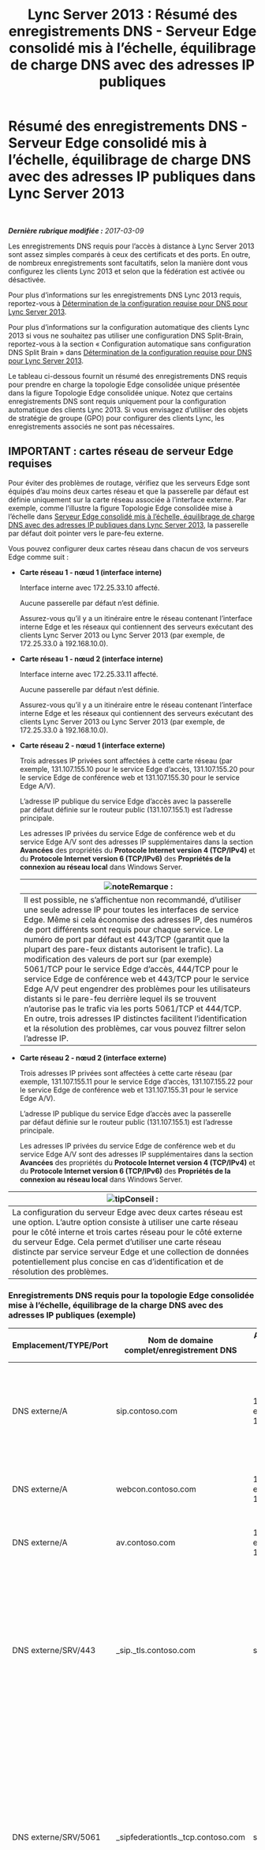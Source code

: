 ﻿---
title: 'Lync Server 2013 : Résumé des enregistrements DNS - Serveur Edge consolidé mis à l’échelle, équilibrage de charge DNS avec des adresses IP publiques'
TOCTitle: Résumé des enregistrements DNS - Serveur Edge consolidé mis à l’échelle, équilibrage de charge DNS avec des adresses IP publiques
ms:assetid: dc8f096a-a0a4-4f71-8930-88ff8fc089d9
ms:mtpsurl: https://technet.microsoft.com/fr-fr/library/JJ205319(v=OCS.15)
ms:contentKeyID: 49299069
ms.date: 03/09/2017
mtps_version: v=OCS.15
ms.translationtype: HT
---

# Résumé des enregistrements DNS - Serveur Edge consolidé mis à l’échelle, équilibrage de charge DNS avec des adresses IP publiques dans Lync Server 2013

 

_**Dernière rubrique modifiée :** 2017-03-09_

Les enregistrements DNS requis pour l’accès à distance à Lync Server 2013 sont assez simples comparés à ceux des certificats et des ports. En outre, de nombreux enregistrements sont facultatifs, selon la manière dont vous configurez les clients Lync 2013 et selon que la fédération est activée ou désactivée.

Pour plus d’informations sur les enregistrements DNS Lync 2013 requis, reportez-vous à [Détermination de la configuration requise pour DNS pour Lync Server 2013](lync-server-2013-determine-dns-requirements.md).

Pour plus d’informations sur la configuration automatique des clients Lync 2013 si vous ne souhaitez pas utiliser une configuration DNS Split-Brain, reportez-vous à la section « Configuration automatique sans configuration DNS Split Brain » dans [Détermination de la configuration requise pour DNS pour Lync Server 2013](lync-server-2013-determine-dns-requirements.md).

Le tableau ci-dessous fournit un résumé des enregistrements DNS requis pour prendre en charge la topologie Edge consolidée unique présentée dans la figure Topologie Edge consolidée unique. Notez que certains enregistrements DNS sont requis uniquement pour la configuration automatique des clients Lync 2013. Si vous envisagez d’utiliser des objets de stratégie de groupe (GPO) pour configurer des clients Lync, les enregistrements associés ne sont pas nécessaires.

## IMPORTANT : cartes réseau de serveur Edge requises

Pour éviter des problèmes de routage, vérifiez que les serveurs Edge sont équipés d’au moins deux cartes réseau et que la passerelle par défaut est définie uniquement sur la carte réseau associée à l’interface externe. Par exemple, comme l’illustre la figure Topologie Edge consolidée mise à l’échelle dans [Serveur Edge consolidé mis à l’échelle, équilibrage de charge DNS avec des adresses IP publiques dans Lync Server 2013](lync-server-2013-scaled-consolidated-edge-dns-load-balancing-with-public-ip-addresses.md), la passerelle par défaut doit pointer vers le pare-feu externe.

Vous pouvez configurer deux cartes réseau dans chacun de vos serveurs Edge comme suit :

  - **Carte réseau 1 - nœud 1 (interface interne)**
    
    Interface interne avec 172.25.33.10 affecté.
    
    Aucune passerelle par défaut n’est définie.
    
    Assurez-vous qu’il y a un itinéraire entre le réseau contenant l’interface interne Edge et les réseaux qui contiennent des serveurs exécutant des clients Lync Server 2013 ou Lync Server 2013 (par exemple, de 172.25.33.0 à 192.168.10.0).

  - **Carte réseau 1 - nœud 2 (interface interne)**
    
    Interface interne avec 172.25.33.11 affecté.
    
    Aucune passerelle par défaut n’est définie.
    
    Assurez-vous qu’il y a un itinéraire entre le réseau contenant l’interface interne Edge et les réseaux qui contiennent des serveurs exécutant des clients Lync Server 2013 ou Lync Server 2013 (par exemple, de 172.25.33.0 à 192.168.10.0).

  - **Carte réseau 2 - nœud 1 (interface externe)**
    
    Trois adresses IP privées sont affectées à cette carte réseau (par exemple, 131.107.155.10 pour le service Edge d’accès, 131.107.155.20 pour le service Edge de conférence web et 131.107.155.30 pour le service Edge A/V).
    
    L’adresse IP publique du service Edge d’accès avec la passerelle par défaut définie sur le routeur public (131.107.155.1) est l’adresse principale.
    
    Les adresses IP privées du service Edge de conférence web et du service Edge A/V sont des adresses IP supplémentaires dans la section **Avancées** des propriétés du **Protocole Internet version 4 (TCP/IPv4)** et du **Protocole Internet version 6 (TCP/IPv6)** des **Propriétés de la connexion au réseau local** dans Windows Server.
    
    <table>
    <thead>
    <tr class="header">
    <th><img src="images/Gg398920.note(OCS.15).gif" title="note" alt="note" />Remarque :</th>
    </tr>
    </thead>
    <tbody>
    <tr class="odd">
    <td>Il est possible, ne s’affichentue non recommandé, d’utiliser une seule adresse IP pour toutes les interfaces de service Edge. Même si cela économise des adresses IP, des numéros de port différents sont requis pour chaque service. Le numéro de port par défaut est 443/TCP (garantit que la plupart des pare-feux distants autorisent le trafic). La modification des valeurs de port sur (par exemple) 5061/TCP pour le service Edge d’accès, 444/TCP pour le service Edge de conférence web et 443/TCP pour le service Edge A/V peut engendrer des problèmes pour les utilisateurs distants si le pare-feu derrière lequel ils se trouvent n’autorise pas le trafic via les ports 5061/TCP et 444/TCP. En outre, trois adresses IP distinctes facilitent l’identification et la résolution des problèmes, car vous pouvez filtrer selon l’adresse IP.</td>
    </tr>
    </tbody>
    </table>


  - **Carte réseau 2 - nœud 2 (interface externe)**
    
    Trois adresses IP privées sont affectées à cette carte réseau (par exemple, 131.107.155.11 pour le service Edge d’accès, 131.107.155.22 pour le service Edge de conférence web et 131.107.155.31 pour le service Edge A/V).
    
    L’adresse IP publique du service Edge d’accès avec la passerelle par défaut définie sur le routeur public (131.107.155.1) est l’adresse principale.
    
    Les adresses IP privées du service Edge de conférence web et du service Edge A/V sont des adresses IP supplémentaires dans la section **Avancées** des propriétés du **Protocole Internet version 4 (TCP/IPv4)** et du **Protocole Internet version 6 (TCP/IPv6)** des **Propriétés de la connexion au réseau local** dans Windows Server.

<table>
<thead>
<tr class="header">
<th><img src="images/JJ205025.tip(OCS.15).gif" title="tip" alt="tip" />Conseil :</th>
</tr>
</thead>
<tbody>
<tr class="odd">
<td>La configuration du serveur Edge avec deux cartes réseau est une option. L’autre option consiste à utiliser une carte réseau pour le côté interne et trois cartes réseau pour le côté externe du serveur Edge. Cela permet d’utiliser une carte réseau distincte par service serveur Edge et une collection de données potentiellement plus concise en cas d’identification et de résolution des problèmes.</td>
</tr>
</tbody>
</table>


### Enregistrements DNS requis pour la topologie Edge consolidée mise à l’échelle, équilibrage de la charge DNS avec des adresses IP publiques (exemple)

<table>
<colgroup>
<col style="width: 25%" />
<col style="width: 25%" />
<col style="width: 25%" />
<col style="width: 25%" />
</colgroup>
<thead>
<tr class="header">
<th>Emplacement/TYPE/Port</th>
<th>Nom de domaine complet/enregistrement DNS</th>
<th>Adresse IP/nom de domaine complet</th>
<th>Mappage à/Commentaires</th>
</tr>
</thead>
<tbody>
<tr class="odd">
<td><p>DNS externe/A</p></td>
<td><p>sip.contoso.com</p></td>
<td><p>131.107.155.10 et 131.107.155.11</p></td>
<td><p>Interface externe du service Edge d’accès(Contoso). Répéter selon le besoin pour tous les domaines SIP avec des utilisateurs Lync</p></td>
</tr>
<tr class="even">
<td><p>DNS externe/A</p></td>
<td><p>webcon.contoso.com</p></td>
<td><p>131.107.155.20 et 131.107.155.21</p></td>
<td><p>Interface externe du service Edge de conférence web</p></td>
</tr>
<tr class="odd">
<td><p>DNS externe/A</p></td>
<td><p>av.contoso.com</p></td>
<td><p>131.107.155.30 et 131.107.155.31</p></td>
<td><p>Interface externe service Edge A/V</p></td>
</tr>
<tr class="even">
<td><p>DNS externe/SRV/443</p></td>
<td><p>_sip._tls.contoso.com</p></td>
<td><p>sip.contoso.com</p></td>
<td><p>Interface externe du service Edge d’accès. Requis pour la configuration automatique des clients Lync 2013 et Lync 2010 afin de travailler en externe. Répéter selon le besoin pour tous les domaines SIP avec des utilisateurs Lync.</p></td>
</tr>
<tr class="odd">
<td><p>DNS externe/SRV/5061</p></td>
<td><p>_sipfederationtls._tcp.contoso.com</p></td>
<td><p>sip.contoso.com</p></td>
<td><p>Interface externe du service Edge d’accès. Requis pour la découverte DNS automatique des partenaires fédérés appelé « Domaine SIP autorisé » (appelé fédération étendue dans les versions précédentes). Répéter selon le besoin pour tous les domaines SIP avec des utilisateurs Lync</p></td>
</tr>
<tr class="even">
<td><p>DNS interne/A</p></td>
<td><p>lsedge.contoso.net</p></td>
<td><p>172.25.33.10 et 172.25.33.11</p></td>
<td><p>Interface interne de serveur Edge consolidé</p></td>
</tr>
</tbody>
</table>


## Enregistrements requis pour la fédération


<table>
<colgroup>
<col style="width: 25%" />
<col style="width: 25%" />
<col style="width: 25%" />
<col style="width: 25%" />
</colgroup>
<thead>
<tr class="header">
<th>Emplacement/TYPE/Port</th>
<th>FQDN</th>
<th>Adresse IP/enregistrement d’hôte de nom de domaine complet</th>
<th>Mappage à/Commentaires</th>
</tr>
</thead>
<tbody>
<tr class="odd">
<td><p>DNS externe/SRV/5061</p></td>
<td><p>_sipfederationtls._tcp.contoso.com</p></td>
<td><p>sip.contoso.com</p></td>
<td><p>Interface externe du service Edge d’accès SIP. Requis pour la découverte DNS automatique de votre fédération vers d’autres partenaires de fédération potentiels, appelé « Domaines SIP autorisés » (appelé fédération étendue dans les versions précédentes).</p>
<div class="alert">
<table>
<thead>
<tr class="header">
<th><img src="images/Gg425917.important(OCS.15).gif" title="important" alt="important" />Important :</th>
</tr>
</thead>
<tbody>
<tr class="odd">
<td>Répéter selon le besoin pour tous les domaines SIP avec des utilisateurs Lync et des clients Microsoft Lync Mobile qui utilisent le service de notifications Push ou le service de notifications Push Apple</td>
</tr>
</tbody>
</table>

</div></td>
</tr>
</tbody>
</table>


## Résumé des enregistrements DNS - Connectivité PIC (Public IM Connectivity)


<table>
<colgroup>
<col style="width: 25%" />
<col style="width: 25%" />
<col style="width: 25%" />
<col style="width: 25%" />
</colgroup>
<thead>
<tr class="header">
<th>Emplacement/TYPE/Port</th>
<th>Nom de domaine complet/enregistrement DNS</th>
<th>Adresse IP/nom de domaine complet</th>
<th>Mappage à/Commentaires</th>
</tr>
</thead>
<tbody>
<tr class="odd">
<td><p>DNS externe/A</p></td>
<td><p>sip.contoso.com</p></td>
<td><p>Interface du service Edge d’accès</p></td>
<td><p>Interface externe du service Edge d’accès(Contoso). Répéter selon le besoin pour tous les domaines SIP avec des utilisateurs Lync</p></td>
</tr>
</tbody>
</table>


## Résumé des enregistrements DNS pour le protocole XMPP (Extensible Messaging et Presence Protocol)


<table>
<colgroup>
<col style="width: 25%" />
<col style="width: 25%" />
<col style="width: 25%" />
<col style="width: 25%" />
</colgroup>
<thead>
<tr class="header">
<th>Emplacement/TYPE/Port</th>
<th>FQDN</th>
<th>Adresse IP/enregistrement d’hôte de nom de domaine complet</th>
<th>Mappage à/Commentaires</th>
</tr>
</thead>
<tbody>
<tr class="odd">
<td><p>DNS externe/SRV/5269</p></td>
<td><p>_xmpp-server._tcp.contoso.com</p></td>
<td><p>xmpp.contoso.com</p></td>
<td><p>Interface externe de proxy XMPP sur le service Edge d’accès ou le pool de serveurs Edge. Répéter selon le besoin pour tous les domaines SIP avec des utilisateurs Lync lorsque le contact avec des contacts XMPP est autorisé via la configuration de la stratégie d’accès externe dans le cadre d’une stratégie globale, une stratégie de site incluant l’utilisateur ou une stratégie d’utilisateur appliquée à l’utilisateur Lync. Un domaine XMPP autorisé doit également être configuré dans la stratégie de partenaires fédérés XMPP. Pour plus d’informations, reportez-vous aux rubriques dans <strong>Voir aussi</strong>.</p></td>
</tr>
<tr class="even">
<td><p>DNS externe/A</p></td>
<td><p>xmpp.contoso.com (par exemple)</p></td>
<td><p>Adresse IP du service Edge d’accès sur votre proxy XMPP d’hébergement de serveur Edge ou de pool de serveurs Edge</p></td>
<td><p>Pointe vers le service Edge d’accès ou le pool de serveurs Edge qui héberge le service proxy XMPP. En général, l’enregistrement SRV que vous créez pointe vers cet enregistrement hôte (A ou AAAA)</p></td>
</tr>
</tbody>
</table>

